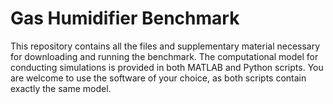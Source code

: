 # Gas Humidifier Benchmark
This repository contains all the files and supplementary material necessary for downloading and running the benchmark. The computational model for conducting simulations is provided in both MATLAB and Python scripts. You are welcome to use the software of your choice, as both scripts contain exactly the same model.
